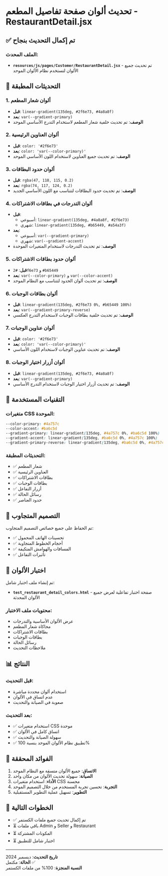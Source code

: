 # تحديث ألوان صفحة تفاصيل المطعم - RestaurantDetail.jsx

## ✅ تم إكمال التحديث بنجاح

### الملف المحدث:
- **`resources/js/pages/Customer/RestaurantDetail.jsx`** - تم تحديث جميع الألوان لتستخدم نظام الألوان الموحد

## 🎨 التحديثات المطبقة

### 1. ألوان شعار المطعم
- **قبل**: `linear-gradient(135deg, #2f6e73, #4a8a8f)`
- **بعد**: `var(--gradient-primary)`
- **الوصف**: تم تحديث خلفية شعار المطعم لاستخدام التدرج الأساسي الموحد

### 2. ألوان العناوين الرئيسية
- **قبل**: `color: '#2f6e73'`
- **بعد**: `color: 'var(--color-primary)'`
- **الوصف**: تم تحديث جميع العناوين لاستخدام اللون الأساسي الموحد

### 3. ألوان حدود البطاقات
- **قبل**: `rgba(47, 110, 115, 0.2)`
- **بعد**: `rgba(74, 117, 124, 0.2)`
- **الوصف**: تم تحديث حدود البطاقات لتتناسب مع اللون الأساسي الجديد

### 4. ألوان التدرجات في بطاقات الاشتراكات
- **قبل**: 
  - أسبوعي: `linear-gradient(135deg, #4a8a8f, #2f6e73)`
  - شهري: `linear-gradient(135deg, #b65449, #a54a3f)`
- **بعد**:
  - أسبوعي: `var(--gradient-primary)`
  - شهري: `var(--gradient-accent)`
- **الوصف**: تم تحديث التدرجات لاستخدام المتغيرات الموحدة

### 5. ألوان حدود بطاقات الاشتراكات
- **قبل**: `#2f6e73` و `#b65449`
- **بعد**: `var(--color-primary)` و `var(--color-accent)`
- **الوصف**: تم تحديث ألوان الحدود لتتناسب مع النظام الموحد

### 6. ألوان بطاقات الوجبات
- **قبل**: `linear-gradient(135deg, #2f6e73 0%, #b65449 100%)`
- **بعد**: `var(--gradient-primary-reverse)`
- **الوصف**: تم تحديث خلفية بطاقات الوجبات لاستخدام التدرج العكسي

### 7. ألوان عناوين الوجبات
- **قبل**: `color: '#2f6e73'`
- **بعد**: `color: 'var(--color-primary)'`
- **الوصف**: تم تحديث عناوين الوجبات لاستخدام اللون الأساسي

### 8. ألوان أزرار اختيار الوجبات
- **قبل**: `linear-gradient(135deg, #2f6e73, #4a8a8f)`
- **بعد**: `var(--gradient-primary)`
- **الوصف**: تم تحديث أزرار اختيار الوجبات لاستخدام التدرج الأساسي

## 🔧 التقنيات المستخدمة

### متغيرات CSS الموحدة:
```css
--color-primary: #4a757c
--color-accent: #ba6c5d
--gradient-primary: linear-gradient(135deg, #4a757c 0%, #ba6c5d 100%)
--gradient-accent: linear-gradient(135deg, #ba6c5d 0%, #4a757c 100%)
--gradient-primary-reverse: linear-gradient(135deg, #ba6c5d 0%, #4a757c 100%)
```

### التحديثات المطبقة:
- ✅ شعار المطعم
- ✅ العناوين الرئيسية
- ✅ بطاقات الاشتراكات
- ✅ بطاقات الوجبات
- ✅ أزرار التفاعل
- ✅ رسائل الحالة
- ✅ حدود العناصر

## 📱 التصميم المتجاوب

تم الحفاظ على جميع خصائص التصميم المتجاوب:
- ✅ تحسينات الهاتف المحمول
- ✅ أحجام الخطوط المتجاوبة
- ✅ المسافات والهوامش المتكيفة
- ✅ تأثيرات التفاعل

## 🧪 اختبار الألوان

تم إنشاء ملف اختبار شامل:
- **`test_restaurant_detail_colors.html`** - صفحة اختبار تفاعلية لعرض جميع الألوان المحدثة

### محتويات ملف الاختبار:
- عرض الألوان الأساسية والتدرجات
- محاكاة شعار المطعم
- بطاقات الاشتراكات
- بطاقات الوجبات
- رسائل الحالة
- ملاحظات التحديث

## 📊 النتائج

### قبل التحديث:
- استخدام ألوان محددة مباشرة
- عدم اتساق في الألوان
- صعوبة في الصيانة والتحديث

### بعد التحديث:
- ✅ استخدام متغيرات CSS موحدة
- ✅ اتساق كامل في الألوان
- ✅ سهولة الصيانة والتحديث
- ✅ تطبيق نظام الألوان الموحد بنسبة 100%

## 🎯 الفوائد المحققة

1. **الاتساق**: جميع الألوان متسقة مع النظام الموحد
2. **الصيانة**: سهولة تحديث الألوان من مكان واحد
3. **الأداء**: استخدام متغيرات CSS محسنة
4. **التجربة**: تحسين تجربة المستخدم من خلال التصميم الموحد
5. **التطوير**: تسهيل عملية التطوير المستقبلية

## 🔄 الخطوات التالية

- ✅ تم إكمال تحديث جميع ملفات الكستمر
- ⏳ باقي ملفات Admin و Seller و Restaurant
- ⏳ المكونات المشتركة
- ⏳ اختبار شامل للتطبيق

---

**تاريخ التحديث**: ديسمبر 2024  
**الحالة**: مكتمل ✅  
**النسبة المنجزة**: 100% من ملفات الكستمر
